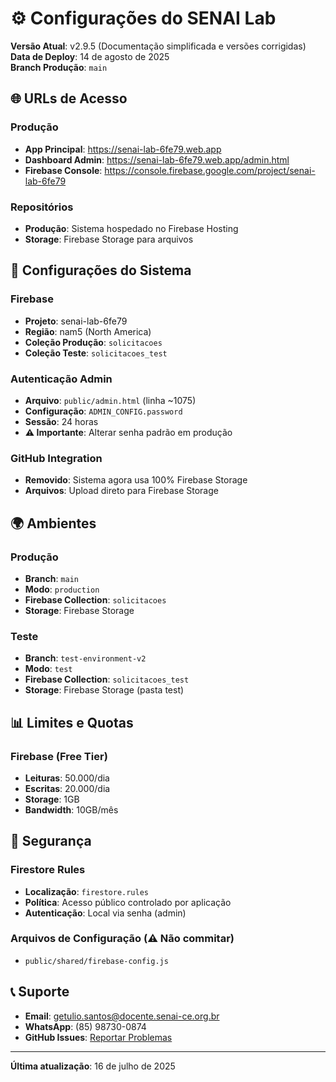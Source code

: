 # ⚙️ Configurações do SENAI Lab

**Versão Atual**: v2.9.5 (Documentação simplificada e versões corrigidas)  
**Data de Deploy**: 14 de agosto de 2025  
**Branch Produção**: `main`

## 🌐 URLs de Acesso

### Produção
- **App Principal**: https://senai-lab-6fe79.web.app
- **Dashboard Admin**: https://senai-lab-6fe79.web.app/admin.html
- **Firebase Console**: https://console.firebase.google.com/project/senai-lab-6fe79

### Repositórios
- **Produção**: Sistema hospedado no Firebase Hosting
- **Storage**: Firebase Storage para arquivos

## 🔧 Configurações do Sistema

### Firebase
- **Projeto**: senai-lab-6fe79
- **Região**: nam5 (North America)
- **Coleção Produção**: `solicitacoes`
- **Coleção Teste**: `solicitacoes_test`

### Autenticação Admin
- **Arquivo**: `public/admin.html` (linha ~1075)
- **Configuração**: `ADMIN_CONFIG.password`
- **Sessão**: 24 horas
- **⚠️ Importante**: Alterar senha padrão em produção

### GitHub Integration
- **Removido**: Sistema agora usa 100% Firebase Storage
- **Arquivos**: Upload direto para Firebase Storage

## 🌍 Ambientes

### Produção
- **Branch**: `main`
- **Modo**: `production`
- **Firebase Collection**: `solicitacoes`
- **Storage**: Firebase Storage

### Teste
- **Branch**: `test-environment-v2`
- **Modo**: `test`
- **Firebase Collection**: `solicitacoes_test`
- **Storage**: Firebase Storage (pasta test)

## 📊 Limites e Quotas

### Firebase (Free Tier)
- **Leituras**: 50.000/dia
- **Escritas**: 20.000/dia
- **Storage**: 1GB
- **Bandwidth**: 10GB/mês

## 🔐 Segurança

### Firestore Rules
- **Localização**: `firestore.rules`
- **Política**: Acesso público controlado por aplicação
- **Autenticação**: Local via senha (admin)

### Arquivos de Configuração (⚠️ Não commitar)
- `public/shared/firebase-config.js`

## 📞 Suporte

- **Email**: getulio.santos@docente.senai-ce.org.br
- **WhatsApp**: (85) 98730-0874
- **GitHub Issues**: [Reportar Problemas](https://github.com/GetuliovmSantos/Sistema-de-Solicita-o-de-Servi-os/issues)

---

**Última atualização**: 16 de julho de 2025
